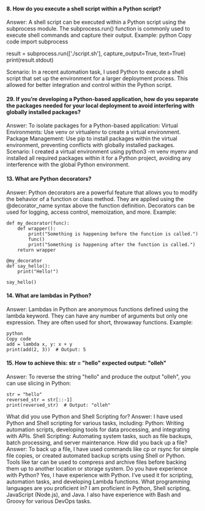 #### 8. How do you execute a shell script within a Python script?
Answer: A shell script can be executed within a Python script using the subprocess module. The subprocess.run() function is commonly used to execute shell commands and capture their output.
Example:
python
Copy code
import subprocess

result = subprocess.run(['./script.sh'], capture_output=True, text=True)
print(result.stdout)

Scenario: In a recent automation task, I used Python to execute a shell script that set up the environment for a larger deployment process. This allowed for better integration and control within the Python script.

#### 29. If you’re developing a Python-based application, how do you separate the packages needed for your local deployment to avoid interfering with globally installed packages?
Answer: To isolate packages for a Python-based application:
Virtual Environments: Use venv or virtualenv to create a virtual environment.
Package Management: Use pip to install packages within the virtual environment, preventing conflicts with globally installed packages.
Scenario: I created a virtual environment using python3 -m venv myenv and installed all required packages within it for a Python project, avoiding any interference with the global Python environment.



#### 13. What are Python decorators?
Answer: Python decorators are a powerful feature that allows you to modify the behavior of a function or class method. They are applied using the @decorator_name syntax above the function definition. Decorators can be used for logging, access control, memoization, and more.
Example:
```
def my_decorator(func):
    def wrapper():
        print("Something is happening before the function is called.")
        func()
        print("Something is happening after the function is called.")
    return wrapper

@my_decorator
def say_hello():
    print("Hello!")

say_hello()
```
#### 14. What are lambdas in Python?
Answer: Lambdas in Python are anonymous functions defined using the lambda keyword. They can have any number of arguments but only one expression. They are often used for short, throwaway functions.
Example:
```
python
Copy code
add = lambda x, y: x + y
print(add(2, 3))  # Output: 5
```
#### 15. How to achieve this: str = "hello" expected output: "olleh"
Answer: To reverse the string "hello" and produce the output "olleh", you can use slicing in Python:
```
str = "hello"
reversed_str = str[::-1]
print(reversed_str)  # Output: "olleh"
```





What did you use Python and Shell Scripting for?
Answer: I have used Python and Shell scripting for various tasks, including:
Python: Writing automation scripts, developing tools for data processing, and integrating with APIs.
Shell Scripting: Automating system tasks, such as file backups, batch processing, and server maintenance.
How did you back up a file?
Answer: To back up a file, I have used commands like cp or rsync for simple file copies, or created automated backup scripts using Shell or Python. Tools like tar can be used to compress and archive files before backing them up to another location or storage system.
Do you have experience with Python?
Yes, I have experience with Python. I’ve used it for scripting, automation tasks, and developing Lambda functions.
What programming languages are you proficient in?
I am proficient in Python, Shell scripting, JavaScript (Node.js), and Java. I also have experience with Bash and Groovy for various DevOps tasks.

